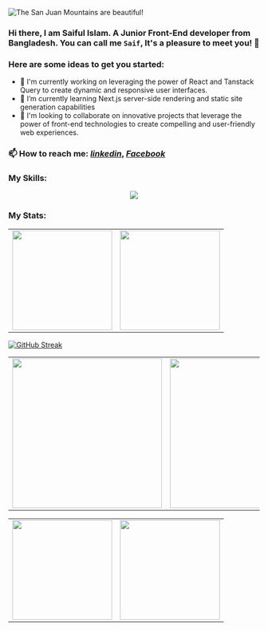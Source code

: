![The San Juan Mountains are beautiful!](/assests/banners.png "San Juan Mountains")
### Hi there, I am Saiful Islam. A Junior Front-End developer from Bangladesh. You can call me `Saif`, It's a pleasure to meet you! 👋


### Here are some ideas to get you started:

- 🔭 I'm currently working on leveraging the power of React and Tanstack Query to create dynamic and responsive user interfaces. 
- 🌱 I’m currently learning Next.js server-side rendering and static site generation capabilities
- 👯 I'm looking to collaborate on innovative projects that leverage the power of front-end technologies to create compelling and user-friendly web experiences.
### 📫 How to reach me: *[linkedin](https://www.linkedin.com/in/saif-siraj-776b7b212/)*, *[Facebook](https://www.facebook.com/saif.alislam.3388630)*


### My Skills: 
<p align="center">
  <a href="https://skillicons.dev">
    <img src="https://skillicons.dev/icons?i=js,react,tailwind,express,nodejs,mongo,firebase" />
  </a>
</p>


### My Stats: 


<table cellpadding="0">
  <tr style="padding: 0">
    <!-- GitHub Stats Card -->  
    <td valign="top"><img height="200" src="http://github-profile-summary-cards.vercel.app/api/cards/profile-details?username=wolfiee42&theme=blueberry"/></td>
    <!-- GitHub Top Language Card -->
    <td valign="top"><img height="200" src="http://github-profile-summary-cards.vercel.app/api/cards/stats?username=wolfiee42&theme=blueberry"/></td>
  </tr>
</table>

[![GitHub Streak](https://github-readme-streak-stats.herokuapp.com?user=wolfiee_42&theme=shadow-blue&date_format=j%20M%5B%20Y%5D&card_width=900)](https://git.io/streak-stats)

<table cellpadding="0">
  <tr style="padding: 0">
    <!-- GitHub Stats Card -->  
    <td valign="top"><img height="300" width="300" src="https://api.githubtrends.io/user/svg/wolfiee42/repos?time_range=six_months&theme=dark"/></td>
    <!-- GitHub Top Language Card -->
    <td valign="top"><img height="300" src="http://github-profile-summary-cards.vercel.app/api/cards/productive-time?username=wolfiee42&theme=blueberry&utcOffset=8"/></td>
  </tr>
</table>

<table cellpadding="0">
  <tr style="padding: 0">
    <!-- GitHub Stats Card -->  
    <td valign="top"><img height="200" src="https://github-readme-stats.vercel.app/api?username=wolfiee42&count_private=true&show_icons=true&theme=tokyonight&hide_border=true&custom_title=My%20GitHub%20Stats"/></td>
    <!-- GitHub Top Language Card -->
    <td valign="top"><img height="200" src="https://github-readme-stats.vercel.app/api/top-langs/?username=wolfiee42&langs_count=6&layout=compact&theme=tokyonight&hide_border=true&hide=HTML&custom_title=Top%20Languages"/></td>
  </tr>
</table>